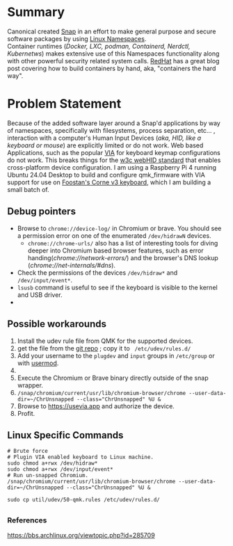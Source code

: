 # Summary 
Canonical created [Snap](https://snapcraft.io/about) in an effort to make general purpose and secure software packages by using [Linux Namespaces](https://en.wikipedia.org/wiki/Linux_namespaces).  
Container runtimes (_Docker, LXC, podman, Containerd, Nerdctl, Kubernetws_) makes extensive use of this Namespaces functionality along with other powerful security related system calls. [RedHat](https://www.redhat.com/sysadmin/building-container-namespaces) has a great blog post covering how to build containers by hand, aka, "containers the hard way".  


# Problem Statement
Because of the added software layer around a Snap'd applications by way of namespaces, specifically with filesystems, process separation, etc... ,
interaction with a computer's Human Input Devices (_aka, HID, like a keyboard or mouse_) are explicitly limited or do not work.
Web based Applications, such as the popular [VIA](https://usevia.app) for keyboard keymap configurations do not work. This breaks things for the [w3c webHID standard](https://wicg.github.io/webhid/) that enables cross-platform device configuration. 
I am using a Raspberry Pi 4 running Ubuntu 24.04 Desktop to build and configure qmk_firmware with VIA support for use on [Foostan's Corne v3 keyboard](https://github.com/foostan/crkbd/tree/v3-final), which I am building a small batch of.

## Debug pointers
* Browse to `chrome://device-log/` in Chromium or brave. You should see a permission error on one of the enumerated `/dev/hidrawN` devices.
  * `chrome://chrome-urls/` also has a list of interesting tools for diving deeper into Chromium based browser features, such as error handing(_chrome://network-errors/_) and the browser's DNS lookup (_chrome://net-internals/#dns_).  
* Check the permissions of the devices `/dev/hidraw*` and `/dev/input/event*`. 
* `lsusb` command is useful to see if the keyboard is visible to the kernel and USB driver.
* 

## Possible workarounds
1) Install the udev rule file from QMK for the supported devices.
  1) get the file from the [git repo](https://github.com/qmk/qmk_firmware/blob/master/util/udev/50-qmk.rules) ; copy it to ` /etc/udev/rules.d/`
  2) Add your username to the `plugdev` and `input` groups in `/etc/group` or with [usermod](https://manpages.ubuntu.com/manpages/noble/en/man8/usermod.8.html).
  3) 
4) Execute the Chromium or Brave binary directly outside of the snap wrapper.
  1) `/snap/chromium/current/usr/lib/chromium-browser/chrome --user-data-dir=~/ChrUnsnapped --class="ChrUnsnapped" %U &` 
6) Browse to https://usevia.app and authorize the device.
7) Profit.



## Linux Specific Commands

```
# Brute force
# Plugin VIA enabled keyboard to Linux machine.
sudo chmod a+rwx /dev/hidraw*
sudo chmod a+rwx /dev/input/event*
# Run un-snapped Chromium.
/snap/chromium/current/usr/lib/chromium-browser/chrome --user-data-dir=~/ChrUnsnapped --class="ChrUnsnapped" %U &

sudo cp util/udev/50-qmk.rules /etc/udev/rules.d/
```

## 

### References
https://bbs.archlinux.org/viewtopic.php?id=285709
